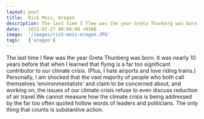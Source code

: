 ```yaml
---
layout: post
title:  Rick Meis, Oregon
description: The last time I flew was the year Greta Thunberg was born. It was nearly 10 years before that when I learned that flying is a far too significant cont...
date:   2023-02-27 00:00:00 +0300
image:  '/images/rick-meis-oregon.JPG'
tags:   ['oregon']
---
```

The last time I flew was the year Greta Thunberg was born. It was nearly 10 years before that when I learned that flying is a far too significant contributor to our climate crisis. (Plus, I hate airports and love riding trains.) Personally, I am shocked that the vast majority of people who both call themselves 'environmentalists' and claim to be concerned about, and working on, the issues of our climate crisis refuse to even discuss reduction of air travel.We cannot measure how the climate crisis is being addressed by the far too often quoted hollow words of leaders and politicians. The only thing that counts is substantive action.

